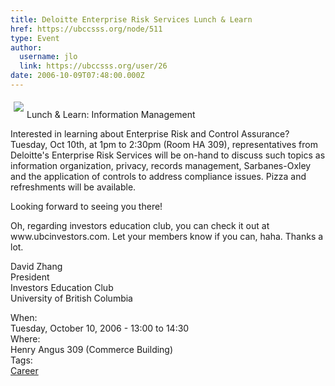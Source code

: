 ```yaml
---
title: Deloitte Enterprise Risk Services Lunch & Learn 
href: https://ubccsss.org/node/511
type: Event
author:
  username: jlo
  link: https://ubccsss.org/user/26
date: 2006-10-09T07:48:00.000Z
---
```


<div class="field field-name-body field-type-text-with-summary field-label-hidden"><div class="field-items"><div class="field-item even"><p><img src="http://www.deloitte.com/dtt/cda/l10n/lid-1/img/site/firm_logo.gif" align="left" vspace="5" hspace="5"><br>
Lunch &amp; Learn: Information Management</p>
<p>Interested in learning about Enterprise Risk and Control Assurance?  Tuesday, Oct 10th, at 1pm to 2:30pm (Room HA 309), representatives from Deloitte&apos;s Enterprise Risk Services will be on-hand to discuss such topics as information organization, privacy, records management, Sarbanes-Oxley and the application of controls to address compliance issues.  Pizza and refreshments will be available.</p>
<p>Looking forward to seeing you there!</p>
<p>Oh, regarding investors education club, you can check it out at www.ubcinvestors.com. Let your members know if you can, haha. Thanks a lot. </p>
<p>David Zhang<br>
President<br>
Investors Education Club<br>
University of British Columbia</p>
</div></div></div><div class="field field-name-field-dates field-type-datetime field-label-above"><div class="field-label">When:&#xA0;</div><div class="field-items"><div class="field-item even"><span class="date-display-single">Tuesday, October 10, 2006 - <span class="date-display-range"><span class="date-display-start">13:00</span> to <span class="date-display-end">14:30</span></span></span></div></div></div><div class="field field-name-field-location field-type-text field-label-above"><div class="field-label">Where:&#xA0;</div><div class="field-items"><div class="field-item even">Henry Angus 309 (Commerce Building)</div></div></div>    <footer>
    <div class="field field-name-field-tags field-type-taxonomy-term-reference field-label-above"><div class="field-label">Tags:&#xA0;</div><div class="field-items"><div class="field-item even"><a href="/career">Career</a></div></div></div>      </footer>